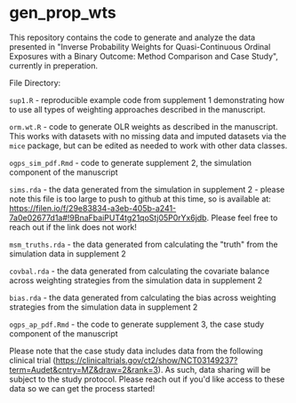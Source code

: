 # gen_prop_wts
This repository contains the code to generate and analyze the data presented in "Inverse Probability Weights for Quasi-Continuous Ordinal Exposures with a Binary Outcome: Method Comparison and Case Study", currently in preperation.

File Directory:

`sup1.R` - reproducible example code from supplement 1 demonstrating how to use all types of weighting approaches described in the manuscript.

`orm.wt.R` - code to generate OLR weights as described in the manuscript. This works with datasets with no missing data and imputed datasets via the `mice` package, but can be edited as needed to work with other data classes.

`ogps_sim_pdf.Rmd` - code to generate supplement 2, the simulation component of the manuscript

`sims.rda` - the data generated from the simulation in supplement 2 - please note this file is too large to push to github at this time, so is available at: https://filen.io/f/29e83834-a3eb-405b-a241-7a0e02677d1a#!9BnaFbaiPUT4tg21qoStj05P0rYx6jdb. Please feel free to reach out if the link does not work!

`msm_truths.rda` - the data generated from calculating the "truth" from the simulation data in supplement 2

`covbal.rda` - the data generated from calculating the covariate balance across weighting strategies from the simulation data in supplement 2

`bias.rda` - the data generated from calculating the bias across weighting strategies from the simulation data in supplement 2

`ogps_ap_pdf.Rmd` - the code to generate supplement 3, the case study component of the manuscript


Please note that the case study data includes data from the following clinical trial (https://clinicaltrials.gov/ct2/show/NCT03149237?term=Audet&cntry=MZ&draw=2&rank=3). As such, data sharing will be subject to the study protocol. Please reach out if you'd like access to these data so we can get the process started!
